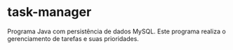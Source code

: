 # task-manager
Programa Java com persistência de dados MySQL.
Este programa realiza o gerenciamento de tarefas e suas prioridades.
